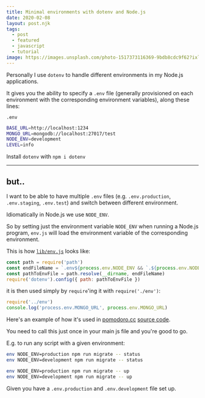 ```yaml
---
title: Minimal environments with dotenv and Node.js
date: 2020-02-08
layout: post.njk
tags:
  - post
  - featured
  - javascript
  - tutorial
image: https://images.unsplash.com/photo-1517373116369-9bdb8cdc9f62?ixlib=rb-1.2.1&ixid=eyJhcHBfaWQiOjEyMDd9&auto=format&fit=crop&w=250&q=40
---
```


Personally I use `dotenv` to handle different environments in my Node.js applications.

It gives you the ability to specify a `.env` file (generally provisioned on each environment with the corresponding environment variables), along these lines:

`.env`

```bash
BASE_URL=http://localhost:1234
MONGO_URL=mongodb://localhost:27017/test
NODE_ENV=development
LEVEL=info
```

Install `dotenv` with `npm i dotenv`

---

## but..

I want to be able to have multiple `.env` files (e.g. `.env.production`, `.env.staging`, `.env.test`) and switch between different environment.

Idiomatically in Node.js we use `NODE_ENV`.

So by setting just the environment variable `NODE_ENV` when running a Node.js program, `env.js` will load the environment variable of the corresponding environment.

This is how [`lib/env.js`](https://github.com/christian-fei/pomodoro.cc/blob/master/api/env.js) looks like:

```js
const path = require('path')
const endFileName = `.env${process.env.NODE_ENV && `.${process.env.NODE_ENV}`}`
const pathToEnvFile = path.resolve(__dirname, endFileName)
require('dotenv').config({ path: pathToEnvFile })
```

it is then used simply by `require`'ing it with `require('./env')`:

```js
require('../env')
console.log('process.env.MONGO_URL', process.env.MONGO_URL)
```

Here's an example of how it's used in [pomodoro.cc](https://pomodoro.cc) [source code](https://github.com/christian-fei/pomodoro.cc/blob/master/api/scripts/update-users-twitter-avatar.js#L3).

You need to call this just once in your main js file and you're good to go.

E.g. to run any script with a given environment:

```bash
env NODE_ENV=production npm run migrate -- status
env NODE_ENV=development npm run migrate -- status

env NODE_ENV=production npm run migrate -- up
env NODE_ENV=development npm run migrate -- up
```

Given you have a `.env.production` and `.env.development` file set up.
